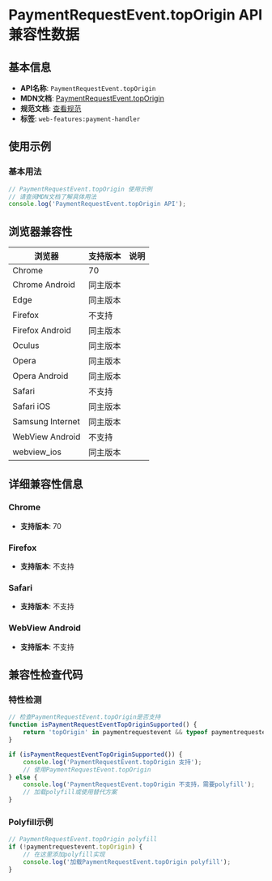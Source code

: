 # PaymentRequestEvent.topOrigin API 兼容性数据

## 基本信息

- **API名称**: `PaymentRequestEvent.topOrigin`
- **MDN文档**: [PaymentRequestEvent.topOrigin](https://developer.mozilla.org/docs/Web/API/PaymentRequestEvent/topOrigin)
- **规范文档**: [查看规范](https://w3c.github.io/payment-handler/#dom-paymentrequestevent-toporigin)
- **标签**: `web-features:payment-handler`

## 使用示例

### 基本用法

```javascript
// PaymentRequestEvent.topOrigin 使用示例
// 请查阅MDN文档了解具体用法
console.log('PaymentRequestEvent.topOrigin API');
```

## 浏览器兼容性

| 浏览器 | 支持版本 | 说明 |
|--------|----------|------|
| Chrome | 70 |  |
| Chrome Android | 同主版本 |  |
| Edge | 同主版本 |  |
| Firefox | 不支持 |  |
| Firefox Android | 同主版本 |  |
| Oculus | 同主版本 |  |
| Opera | 同主版本 |  |
| Opera Android | 同主版本 |  |
| Safari | 不支持 |  |
| Safari iOS | 同主版本 |  |
| Samsung Internet | 同主版本 |  |
| WebView Android | 不支持 |  |
| webview_ios | 同主版本 |  |

## 详细兼容性信息

### Chrome

- **支持版本**: 70

### Firefox

- **支持版本**: 不支持

### Safari

- **支持版本**: 不支持

### WebView Android

- **支持版本**: 不支持

## 兼容性检查代码

### 特性检测

```javascript
// 检查PaymentRequestEvent.topOrigin是否支持
function isPaymentRequestEventTopOriginSupported() {
    return 'topOrigin' in paymentrequestevent && typeof paymentrequestevent.topOrigin === 'function';
}

if (isPaymentRequestEventTopOriginSupported()) {
    console.log('PaymentRequestEvent.topOrigin 支持');
    // 使用PaymentRequestEvent.topOrigin
} else {
    console.log('PaymentRequestEvent.topOrigin 不支持，需要polyfill');
    // 加载polyfill或使用替代方案
}
```

### Polyfill示例

```javascript
// PaymentRequestEvent.topOrigin polyfill
if (!paymentrequestevent.topOrigin) {
    // 在这里添加polyfill实现
    console.log('加载PaymentRequestEvent.topOrigin polyfill');
}
```

